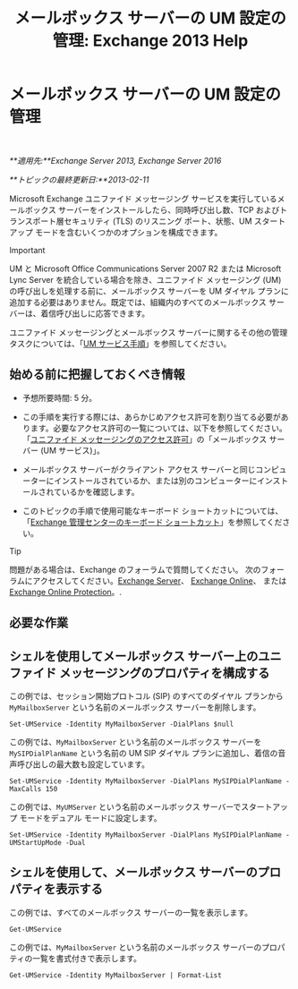 ﻿---
title: 'メールボックス サーバーの UM 設定の管理: Exchange 2013 Help'
TOCTitle: メールボックス サーバーの UM 設定の管理
ms:assetid: 6df4853d-21d2-473f-b0ca-ebc996d8794a
ms:mtpsurl: https://technet.microsoft.com/ja-jp/library/Aa998815(v=EXCHG.150)
ms:contentKeyID: 50555807
ms.date: 04/24/2018
mtps_version: v=EXCHG.150
f1_keywords:
- Microsoft.Exchange.Management.SnapIn.Esm.Servers.UnifiedMessaging.UMServerPropertiesPropertyPage
ms.translationtype: HT
---

# メールボックス サーバーの UM 設定の管理

 

_**適用先:**Exchange Server 2013, Exchange Server 2016_

_**トピックの最終更新日:**2013-02-11_

Microsoft Exchange ユニファイド メッセージング サービスを実行しているメールボックス サーバーをインストールしたら、同時呼び出し数、TCP およびトランスポート層セキュリティ (TLS) のリスニング ポート、状態、UM スタートアップ モードを含むいくつかのオプションを構成できます。


> [!IMPORTANT]
> UM と Microsoft Office Communications Server 2007 R2 または Microsoft Lync Server を統合している場合を除き、ユニファイド メッセージング (UM) の呼び出しを処理する前に、メールボックス サーバーを UM ダイヤル プランに追加する必要はありません。既定では、組織内のすべてのメールボックス サーバーは、着信呼び出しに応答できます。



ユニファイド メッセージングとメールボックス サーバーに関するその他の管理タスクについては、「[UM サービス手順](um-services-procedures-exchange-2013-help.md)」を参照してください。

## 始める前に把握しておくべき情報

  - 予想所要時間: 5 分。

  - この手順を実行する際には、あらかじめアクセス許可を割り当てる必要があります。必要なアクセス許可の一覧については、以下を参照してください。「[ユニファイド メッセージングのアクセス許可](unified-messaging-permissions-exchange-2013-help.md)」の「メールボックス サーバー (UM サービス)」。

  - メールボックス サーバーがクライアント アクセス サーバーと同じコンピューターにインストールされているか、または別のコンピューターにインストールされているかを確認します。

  - このトピックの手順で使用可能なキーボード ショートカットについては、「[Exchange 管理センターのキーボード ショートカット](keyboard-shortcuts-in-the-exchange-admin-center-exchange-online-protection-help.md)」を参照してください。


> [!TIP]
> 問題がある場合は、Exchange のフォーラムで質問してください。 次のフォーラムにアクセスしてください。<A href="https://go.microsoft.com/fwlink/p/?linkid=60612">Exchange Server</A>、 <A href="https://go.microsoft.com/fwlink/p/?linkid=267542">Exchange Online</A>、 または <A href="https://go.microsoft.com/fwlink/p/?linkid=285351">Exchange Online Protection</A>。.



## 必要な作業

## シェルを使用してメールボックス サーバー上のユニファイド メッセージングのプロパティを構成する

この例では、セッション開始プロトコル (SIP) のすべてのダイヤル プランから `MyMailboxServer` という名前のメールボックス サーバーを削除します。

    Set-UMService -Identity MyMailboxServer -DialPlans $null

この例では、`MyMailboxServer` という名前のメールボックス サーバーを `MySIPDialPlanName` という名前の UM SIP ダイヤル プランに追加し、着信の音声呼び出しの最大数も設定しています。

    Set-UMService -Identity MyMailboxServer -DialPlans MySIPDialPlanName -MaxCalls 150 

この例では、`MyUMServer` という名前のメールボックス サーバーでスタートアップ モードをデュアル モードに設定します。

    Set-UMService -Identity MyMailboxServer -DialPlans MySIPDialPlanName -UMStartUpMode -Dual 

## シェルを使用して、メールボックス サーバーのプロパティを表示する

この例では、すべてのメールボックス サーバーの一覧を表示します。

    Get-UMService

この例では、`MyMailboxServer` という名前のメールボックス サーバーのプロパティの一覧を書式付きで表示します。

    Get-UMService -Identity MyMailboxServer | Format-List


